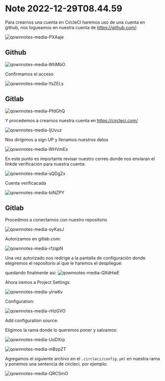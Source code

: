 Note 2022-12-29T08.44.59
========================

Para crearnos una cuenta en CircleCI haremos uso de una cuenta en github, nos logueamos en nuestra cuenta de https://github.com/:

![qownnotes-media-PXAaje](../../media/qownnotes-media-PXAaje.png)

## Github
![qownnotes-media-WtiMbO](../../media/qownnotes-media-WtiMbO.png)

Confirmamos el acceso

![qownnotes-media-YsZELs](../../media/qownnotes-media-YsZELs.png)


## Gitlab
![qownnotes-media-PfdGhQ](../../media/qownnotes-media-PfdGhQ.png)

Y procedemos a crearnos nuestra cuenta en https://circleci.com/

![qownnotes-media-IjUvuz](../../media/qownnotes-media-IjUvuz.png)

Nos dirigimos a sign UP y llenamos nuestros datos

![qownnotes-media-WHVmEs](../../media/qownnotes-media-WHVmEs.png)

En este punto es importante revisar nuestro correo donde nos enviaran el linkde verificación para nuestra cuenta:

![qownnotes-media-sQDgZx](../../media/qownnotes-media-sQDgZx.png)

Cuenta verificacada

![qownnotes-media-biNZPY](../../media/qownnotes-media-biNZPY.png)

## Gitlab
Procedmos a conectarnos con nuestro repositorio

![qownnotes-media-oyKasJ](../../media/qownnotes-media-oyKasJ.png)

Autorizamos en gitlab.com:

![qownnotes-media-rfzqpN](../../media/qownnotes-media-rfzqpN.png)

Una vez autorizado nos redirige a la pantalla de configuración donde elegiremos el repositorio al que le haremos el despliegue:

quedando finalmente asi:
![qownnotes-media-QXdHwE](../../media/qownnotes-media-QXdHwE.png)

Ahora iremos a Project Settings:

![qownnotes-media-yirwKv](../../media/qownnotes-media-yirwKv.png)

Configuration:

![qownnotes-media-rHzGVO](../../media/qownnotes-media-rHzGVO.png)

Add configuration source:

Eligimos la rama donde lo queremos poner y salvamos:

![qownnotes-media-UoDXrp](../../media/qownnotes-media-UoDXrp.png)

![qownnotes-media-mBzpZT](../../media/qownnotes-media-mBzpZT.png)

Agregamos el siguiente archivo en el `.circleci/config.yml` en nuestra rama y ponemos una sentencia de circleci, por ejemplo:



![qownnotes-media-QRCSmO](../../media/qownnotes-media-QRCSmO.png)

